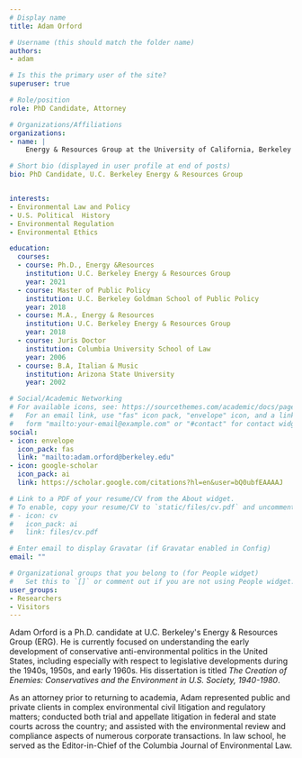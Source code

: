 ```yaml
---
# Display name
title: Adam Orford

# Username (this should match the folder name)
authors:
- adam

# Is this the primary user of the site?
superuser: true

# Role/position
role: PhD Candidate, Attorney

# Organizations/Affiliations
organizations:
- name: |
    Energy & Resources Group at the University of California, Berkeley

# Short bio (displayed in user profile at end of posts)
bio: PhD Candidate, U.C. Berkeley Energy & Resources Group


interests:
- Environmental Law and Policy
- U.S. Political  History 
- Environmental Regulation
- Environmental Ethics

education:
  courses:
  - course: Ph.D., Energy &Resources
    institution: U.C. Berkeley Energy & Resources Group
    year: 2021
  - course: Master of Public Policy
    institution: U.C. Berkeley Goldman School of Public Policy
    year: 2018
  - course: M.A., Energy & Resources
    institution: U.C. Berkeley Energy & Resources Group
    year: 2018
  - course: Juris Doctor
    institution: Columbia University School of Law
    year: 2006
  - course: B.A, Italian & Music
    institution: Arizona State University
    year: 2002

# Social/Academic Networking
# For available icons, see: https://sourcethemes.com/academic/docs/page-builder/#icons
#   For an email link, use "fas" icon pack, "envelope" icon, and a link in the
#   form "mailto:your-email@example.com" or "#contact" for contact widget.
social:
- icon: envelope
  icon_pack: fas
  link: "mailto:adam.orford@berkeley.edu"
- icon: google-scholar
  icon_pack: ai
  link: https://scholar.google.com/citations?hl=en&user=bQ0ubfEAAAAJ

# Link to a PDF of your resume/CV from the About widget.
# To enable, copy your resume/CV to `static/files/cv.pdf` and uncomment the lines below.
# - icon: cv
#   icon_pack: ai
#   link: files/cv.pdf

# Enter email to display Gravatar (if Gravatar enabled in Config)
email: ""

# Organizational groups that you belong to (for People widget)
#   Set this to `[]` or comment out if you are not using People widget.
user_groups:
- Researchers
- Visitors
---
```


Adam Orford is a Ph.D. candidate at U.C. Berkeley's Energy & Resources Group (ERG). He is currently focused on understanding the early development of conservative anti-environmental politics in the United States, including especially with respect to legislative developments during the 1940s, 1950s, and early 1960s. His dissertation is titled *The Creation of Enemies: Conservatives and the Environment in U.S. Society, 1940-1980*.

As an attorney prior to returning to academia, Adam represented public and private clients in complex environmental civil litigation and regulatory matters; conducted both trial and appellate litigation in federal and state courts across the country; and assisted with the environmental review and compliance aspects of numerous corporate transactions. In law school, he served as the Editor-in-Chief of the Columbia Journal of Environmental Law. 
